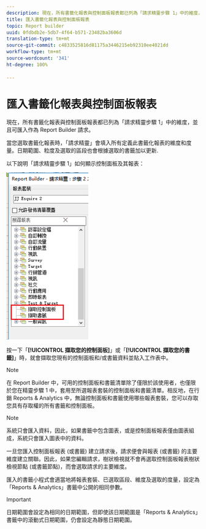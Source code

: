 ```yaml
---
description: 現在，所有書籤化報表與控制面板報表都已列為「請求精靈步驟 1」中的維度，並且可匯入作為 Report Builder 請求。
title: 匯入書籤化報表與控制面板報表
topic: Report builder
uuid: 0fdbdb2e-5db7-4f64-b571-23482ba3606d
translation-type: tm+mt
source-git-commit: c4833525816d81175a3446215eb92310ee4021dd
workflow-type: tm+mt
source-wordcount: '341'
ht-degree: 100%

---
```



# 匯入書籤化報表與控制面板報表

現在，所有書籤化報表與控制面板報表都已列為「請求精靈步驟 1」中的維度，並且可匯入作為 Report Builder 請求。

當您選取書籤化報表時，「請求精靈」會填入所有定義此書籤化報表的維度和度量。日期範圍、粒度及選取的區段也會根據選取的書籤加以更新.

以下說明「請求精靈步驟 1」如何顯示控制面板及其報表：

![](assets/import_dashboard_reportlet.png)

按一下「**[!UICONTROL 擷取您的控制面板]**」或「**[!UICONTROL 擷取您的書籤]**」時，就會擷取您現有的控制面板和/或書籤資料並貼入工作表中。

>[!NOTE]
>
> 在 Report Builder 中，可用的控制面板和書籤清單除了僅限於該使用者，也僅限於您在精靈步驟 1 中，套用至所選報表套裝的控制面板和書籤清單。相反地，在行銷 Reports &amp; Analytics 中，無論控制面板和書籤使用哪些報表套裝，您可以存取您具有存取權的所有書籤和控制面板。

>[!NOTE]
>
> 系統只會匯入資料，因此，如果書籤中包含圖表，或是控制面板報表僅由圖表組成，系統只會匯入圖表中的資料。

一旦您匯入控制面板報表 (或書籤) 建立請求後，請求便會與報表 (或書籤) 的主要維度建立關聯。因此，如果您編輯請求，樹狀檢視就不會再選取控制面板報表樹狀檢視節點 (或書籤節點)，而會選取請求的主要維度。

匯入的書籤小程式會適當地將報表套裝、已選取區段、維度及選取的度量，設定為「Reports &amp; Analytics」書籤中公開的相同參數。

>[!IMPORTANT]
>
>日期範圍會設定為相同的日期範圍，但即使該日期範圍是「Reports &amp; Analytics」書籤中的滾動式日期範圍，仍會設定為靜態日期範圍。

